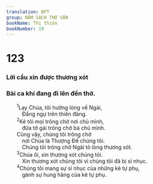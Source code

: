 ```yaml
---
translation: BPT
group: NĂM SÁCH THƠ VĂN
bookName: Thi thiên 
bookNumber: 19
---
```


<div class="title"><h1>123</h1><h3>Lời cầu xin được thương xót</h3><h3>Bài ca khi đang đi lên đền thờ.</h3></div>
<span class="verse thi_123_1">  <sup>1</sup>Lạy Chúa, tôi hướng lòng về Ngài,<br/>   Đấng ngự trên thiên đàng.<br/></span>
<span class="verse thi_123_2">  <sup>2</sup>Kẻ tôi mọi trông chờ nơi chủ mình,<br/>   đứa tớ gái trông chờ bà chủ mình.<br/>  Cũng vậy, chúng tôi trông chờ<br/>   nơi Chúa là Thượng Đế chúng tôi.<br/>   Chúng tôi trông chờ Ngài tỏ lòng thương xót.<br/></span>
<span class="verse thi_123_3">  <sup>3</sup>Chúa ôi, xin thương xót chúng tôi.<br/>   Xin thương xót chúng tôi vì chúng tôi đã bị sỉ nhục.<br/></span>
<span class="verse thi_123_4">  <sup>4</sup>Chúng tôi mang sự sỉ nhục của những kẻ tự phụ,<br/>   gánh sự hung hăng của kẻ tự phụ.<br/></span>
